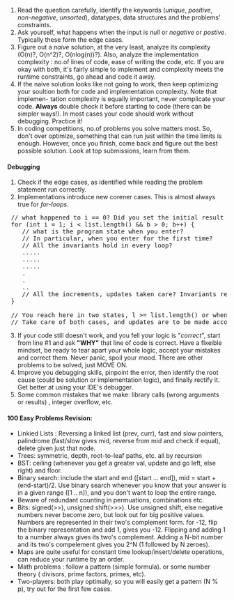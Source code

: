 1. Read the question carefully, identify the keywords (_unique_, _positive_,
 _non-negative_, _unsorted_), datatypes, data structures and the problems'
 constraints.
 2. Ask yourself, what happens when the input is _null_ or _negative_ or 
 _postive_. Typically these form the edge cases.
 3. Figure out a _naive_ solution, at the very least, analyze its complexity
 (O(n)?, O(n^2)?, O(nlog(n))?). Also, analyze the implementation complexity :
 no.of lines of code, ease of writing the code, etc. If you are okay with both,
 it's fairly simple to implement and complexity meets the runtime constraints,
 go ahead and code it away.
 4. If the naive solution looks like not going to work, then keep optimizing
 your soultion both for code and implementation complexity. Note that implemen-
 tation complexity is equally important, never complicate your code. **Always**
 double check it before starting to code (there can be simpler ways!). In most
 cases your code should work without debugging. Practice it!
 5. In coding competitions, no.of problems you solve matters most. So, don't
 over optimize, something that can run just within the time limits is enough.
 However, once you finish, come back and figure out the best possible solution.
 Look at top submissions, learn from them.
 
 #### Debugging
 1. Check if the edge cases, as identified while reading the problem statement
 run correctly.
 2. Implementations introduce new corener cases. This is almost always true for
 _for-loops_.
 <pre>
 // what happened to i == 0? Did you set the initial result and 'b'?
 for (int i = 1; i < list.length() && b > 0; b++) {
    // what is the program state when you enter? 
    // In particular, when you enter for the first time?
    // All the invariants hold in every loop?
    .....
    .....
    .....
    .
    .
    ..
    // All the increments, updates taken care? Invariants restored?
 }
 
 // You reach here in two states, l >= list.length() or when b <= 0.
 // Take care of both cases, and updates are to be made accordingly.
</pre>
3. If your code still doesn't work, and you fell your logic is "_correct_",
start from line #1 and ask **"WHY"** that line of code is correct. Have a 
flxeible mindset, be ready to tear apart your whole logic, accept your mistakes
and correct them. Never panic, spoil your mood. There are other problems to be
solved, just MOVE ON.
4. Improve you debugging skills, pinpoint the error, then identify the root
cause (could be solution or implementation logic), and finally rectify it. Get
better at using your IDE's debugger.
5. Some common mistakes that we make: library calls (wrong arguments or results)
, integer overflow, etc.

#### 100 Easy Problems Revision:
- Linkied Lists : Reversing a linked list (prev, curr), fast and slow pointers,
palindrome (fast/slow gives mid, reverse from mid and check if equal), delete
given just that node.
- Trees: symmetric, depth, root-to-leaf paths, etc. all by recursion
- BST: ceiling (whenever you get a greater val, update and go left, else right)
 and floor.
 - Binary search: include the start and end ([start ... end]), mid = start + 
 (end-start)/2. Use binary search whenever you know that your answer is in a
 given range ([1 .. n]), and you don't want to loop the entire range.
 - Beware of redundant counting in permuations, combinations etc.
 - Bits: signed(>>), unsigned shift(>>>). Use unsigned shift, else negative
 numbers never become zero, but look out for big positive values. Numbers are
 represented in their two's complement form. for -12, flip the binary
 representation and add 1, gives you -12. Flipping and adding 1 to
 a number always gives its two's complement. Adding a N-bit number and its two's
 compelement gives you 2^N (1 followed by N zeroes).
 - Maps are quite useful for constant time lookup/insert/delete operations, can
 reduce your runtime by an order.
 - Math problems : follow a pattern (simple formula). or some number theory (
 divisors, prime factors, primes, etc).
 - Two-players: both play optimally, so you will easily get a pattern (N % p),
 try out for the first few cases.